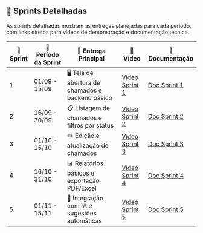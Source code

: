 ## 📆 Sprints Detalhadas  

As sprints detalhadas mostram as entregas planejadas para cada período, com links diretos para vídeos de demonstração e documentação técnica.  

| 🏁 Sprint | 📅 Período da Sprint | 📌 Entrega Principal                           | 🎥 Vídeo          | 📄 Documentação   |
|-----------|----------------------|-----------------------------------------------|------------------|------------------|
| 1         | 01/09 - 15/09        | 🖥️ Tela de abertura de chamados e backend básico | [Vídeo Sprint 1](#) | [Doc Sprint 1](#) |
| 2         | 16/09 - 30/09        | 📋 Listagem de chamados e filtros por status     | [Vídeo Sprint 2](#) | [Doc Sprint 2](#) |
| 3         | 01/10 - 15/10        | ✏️ Edição e atualização de chamados              | [Vídeo Sprint 3](#) | [Doc Sprint 3](#) |
| 4         | 16/10 - 31/10        | 📊 Relatórios básicos e exportação PDF/Excel    | [Vídeo Sprint 4](#) | [Doc Sprint 4](#) |
| 5         | 01/11 - 15/11        | 🤖 Integração com IA e sugestões automáticas    | [Vídeo Sprint 5](#) | [Doc Sprint 5](#) |

